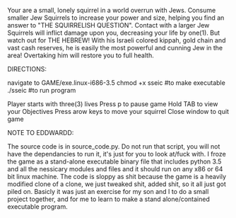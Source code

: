 Your are a small, lonely squirrel in a world overrun with Jews. Consume smaller 
Jew Squirrels to increase your power and size, helping you find an answer to 
"THE SQUIRRELISH QUESTION". Contact with a larger Jew Squirrels will inflict 
damage upon you, decreasing your life by one(1). But watch out for THE HEBREW! 
With his Israeli colored kippah, gold chain and vast cash reserves, he is 
easily the most powerful and cunning Jew in the area! Overtaking him will 
restore you to full health.


DIRECTIONS:

navigate to GAME/exe.linux-i686-3.5
chmod +x sseic     #to make executable
./sseic            #to run program

Player starts with three(3) lives
Press p to pause game
Hold TAB to view your Objectives
Press arow keys to move your squirrel
Close window to quit game


NOTE TO EDDWARDD:

The source code is in source_code.py. Do not run that script,
you will not have the dependancies to run it, it's just for you to
look at/fuck with. I froze the game as a stand-alone executable binary file
that includes python 3.5 and all the nessicary modules and files
and it should run on any x86 or 64 bit linux machine. The code is sloppy as shit
because the game is a heavily modified clone of a clone, we just tweaked shit,
added shit, so it all just got piled on. Basicly it was just an exercise for my son
and I to do a small project together, and for me to learn to make a stand alone/contained
executable program.
